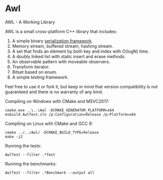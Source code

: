 # Awl
AWL - A Working Library

AWL is a small cross-platform C++ library that includes:

1. A simple binary [serialization framework](https://developernote.com/2020/02/a-simple-cpp-serialization-framework/).
2. Memory stream, buffered stream, hashing stream.
3. A set that finds an element by both key and index with O(logN) time.
4. A doubly linked list with static insert and erase methods.
5. An observable pattern with moveable observers.
6. Transform iterator.
7. Bitset based on enum.
8. A simple testing framework.

Feel free to use it or fork it, but keep in mind that version compatibility is not guaranteed and there is no warranty of any kind.

Compiling on Windows with CMake and MSVC2017:

    cmake.exe ..\..\Awl -DCMAKE_GENERATOR_PLATFORM=x64
    msbuild AwlTest.sln /p:Configuration=Release /p:Platform=x64

Compiling on Linux with CMake and GCC 9:

    cmake ../../Awl/ -DCMAKE_BUILD_TYPE=Release
    make -j2

Running the tests:

    AwlTest --filter .*Test

Running the benchmarks:

    AwlTest --filter .*Benchmark --output all

